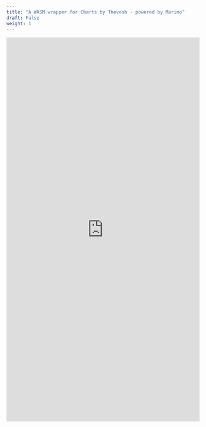 ```yaml
---
title: "A WASM wrapper for Charts by Thevesh - powered by Marimo"
draft: False
weight: 1
---
```


<iframe src="https://marimo.app/?slug=x2l3we&mode=read&show-code=false&embed=true" width="100%" height="1000" frameBorder="0">Your browser does not load iframe</iframe>
